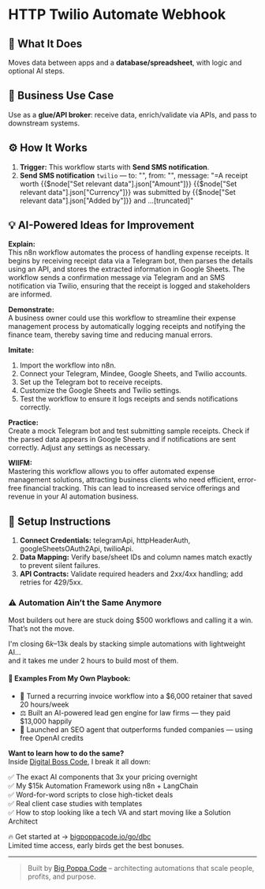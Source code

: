 # HTTP Twilio Automate Webhook
  ## 🚀 What It Does
  Moves data between apps and a **database/spreadsheet**, with logic and optional AI steps.
  
  ## 💼 Business Use Case
  Use as a **glue/API broker**: receive data, enrich/validate via APIs, and pass to downstream systems.
  
  ## ⚙️ How It Works
  1. **Trigger:** This workflow starts with **Send SMS notification**.
  2. **Send SMS notification** `twilio` — to: "", from: "", message: "=A receipt worth {{$node["Set relevant data"].json["Amount"]}} {{$node["Set relevant data"].json["Currency"]}} was submitted by {{$node["Set relevant data"].json["Added by"]}} and …[truncated]"
  
  ## 💡 AI-Powered Ideas for Improvement
  **Explain:**  
This n8n workflow automates the process of handling expense receipts. It begins by receiving receipt data via a Telegram bot, then parses the details using an API, and stores the extracted information in Google Sheets. The workflow sends a confirmation message via Telegram and an SMS notification via Twilio, ensuring that the receipt is logged and stakeholders are informed.

**Demonstrate:**  
A business owner could use this workflow to streamline their expense management process by automatically logging receipts and notifying the finance team, thereby saving time and reducing manual errors.

**Imitate:**  
1. Import the workflow into n8n.  
2. Connect your Telegram, Mindee, Google Sheets, and Twilio accounts.  
3. Set up the Telegram bot to receive receipts.  
4. Customize the Google Sheets and Twilio settings.  
5. Test the workflow to ensure it logs receipts and sends notifications correctly.

**Practice:**  
Create a mock Telegram bot and test submitting sample receipts. Check if the parsed data appears in Google Sheets and if notifications are sent correctly. Adjust any settings as necessary.

**WIIFM:**  
Mastering this workflow allows you to offer automated expense management solutions, attracting business clients who need efficient, error-free financial tracking. This can lead to increased service offerings and revenue in your AI automation business.
  
  ## 🔧 Setup Instructions
  1. **Connect Credentials:** telegramApi, httpHeaderAuth, googleSheetsOAuth2Api, twilioApi.
2. **Data Mapping:** Verify base/sheet IDs and column names match exactly to prevent silent failures.
3. **API Contracts:** Validate required headers and 2xx/4xx handling; add retries for 429/5xx.
  
### ⚠️ Automation Ain’t the Same Anymore

Most builders out here are stuck doing $500 workflows and calling it a win.  
That’s not the move.  

I'm closing $6k–$13k deals by stacking simple automations with lightweight AI...  
and it takes me under 2 hours to build most of them.

#### 🧠 Examples From My Own Playbook:
- 🔁 Turned a recurring invoice workflow into a $6,000 retainer that saved 20 hours/week  
- ⚖️ Built an AI-powered lead gen engine for law firms — they paid $13,000 happily  
- 🚀 Launched an SEO agent that outperforms funded companies — using free OpenAI credits  

**Want to learn how to do the same?**  
Inside [Digital Boss Code](https://bigpoppacode.io/go/dbc), I break it all down:

✅ The exact AI components that 3x your pricing overnight  
✅ My $15k Automation Framework using n8n + LangChain  
✅ Word-for-word scripts to close high-ticket deals  
✅ Real client case studies with templates  
✅ How to stop looking like a tech VA and start moving like a Solution Architect  

🔥 Get started at → [bigpoppacode.io/go/dbc](https://bigpoppacode.io/go/dbc)  
Limited time access, early birds get the best bonuses.

---
> Built by [Big Poppa Code](https://bigpoppacode.io) – architecting automations that scale people, profits, and purpose.
  